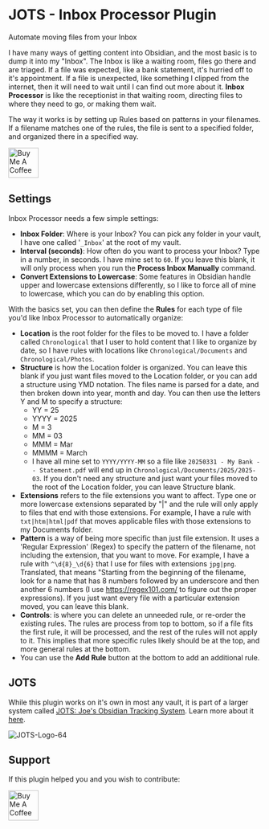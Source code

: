 # JOTS - Inbox Processor Plugin

Automate moving files from your Inbox

I have many ways of getting content into Obsidian, and the most basic is to dump it into my "Inbox". The Inbox is like a waiting room, files go there and are triaged.  If a file was expected, like a bank statement, it's hurried off to it's appointment. If a file is unexpected, like something I clipped from the internet, then it will need to wait until I can find out more about it.  **Inbox Processor** is like the receptionist in that waiting room, directing files to where they need to go, or making them wait.

The way it works is by setting up Rules based on patterns in your filenames. If a filename matches one of the rules, the file is sent to a specified folder, and organized there in a specified way.

<a href="https://www.buymeacoffee.com/n7Rd8LVmR9" target="_blank"><img src="https://cdn.buymeacoffee.com/buttons/v2/default-yellow.png" alt="Buy Me A Coffee" height="60"></a>

## Settings

Inbox Processor needs a few simple settings:
- **Inbox Folder**:  Where is your Inbox? You can pick any folder in your vault, I have one called '`_Inbox`' at the root of my vault.
- **Interval (seconds)**:  How often do you want to process your Inbox?  Type in a number, in seconds. I have mine set to `60`. If you leave this blank, it will only process when you run the **Process Inbox Manually** command.
- **Convert Extensions to Lowercase**:  Some features in Obsidian handle upper and lowercase extensions differently, so I like to force all of mine to lowercase, which you can do by enabling this option.

With the basics set, you can then define the **Rules** for each type of file you'd like Inbox Processor to automatically organize:
- **Location** is the root folder for the files to be moved to. I have a folder called `Chronological` that I user to hold content that I like to organize by date, so I have rules with locations like `Chronological/Documents` and `Chronological/Photos`.
- **Structure** is how the Location folder is organized.  You can leave this blank if you just want files moved to the Location folder, or you can add a structure using YMD notation.  The files name is parsed for a date, and then broken down into year, month and day.  You can then use the letters Y and M to specify a structure:
	- YY = 25
	- YYYY = 2025
	- M = 3
	- MM = 03
	- MMM = Mar
	- MMMM = March
	- I have all mine set to `YYYY/YYYY-MM` so a file like `20250331 - My Bank -- Statement.pdf` will end up in `Chronological/Documents/2025/2025-03`.  If you don't need any structure and just want your files moved to the root of the Location folder, you can leave Structure blank.
- **Extensions** refers to the file extensions you want to affect. Type one or more lowercase extensions separated by "|" and the rule will only apply to files that end with those extensions.  For example, I have a rule with `txt|htm|html|pdf` that moves applicable files with those extensions to my Documents folder.
- **Pattern** is a way of being more specific than just file extension. It uses a 'Regular Expression' (Regex) to specify the pattern of the filename, not including the extension, that you want to move. For example, I have a rule with `^\d{8}_\d{6}` that I use for files with extensions `jpg|png`.  Translated, that means "Starting from the beginning of the filename, look for a name that has 8 numbers followed by an underscore and then another 6 numbers (I use https://regex101.com/ to figure out the proper expressions).  If you just want every file with a particular extension moved, you can leave this blank.
- **Controls**: is where you can delete an unneeded rule, or re-order the existing rules.  The rules are process from top to bottom, so if a file fits the first rule, it will be processed, and the rest of the rules will not apply to it.  This implies that more specific rules likely should be at the top, and more general rules at the bottom.
- You can use the **Add Rule** button at the bottom to add an additional rule.

## JOTS

While this plugin works on it's own in most any vault, it is part of a larger system called <a href="https://jots.life">JOTS: Joe's Obsidian Tracking System</a>. Learn more about it <a href="https://jots.life">here</a>.

![JOTS-Logo-64](https://github.com/user-attachments/assets/e29ba5d7-8bdd-4cd9-8336-5fa35b7b593e)

## Support

If this plugin helped you and you wish to contribute:

<a href="https://www.buymeacoffee.com/n7Rd8LVmR9" target="_blank"><img src="https://cdn.buymeacoffee.com/buttons/v2/default-yellow.png" alt="Buy Me A Coffee" height="60"></a>&nbsp;
